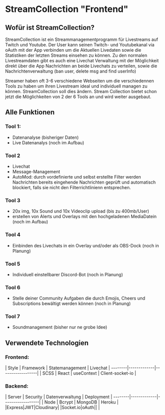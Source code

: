 # StreamCollection "Frontend"


## Wofür ist StreamCollection?

StreamCollection ist ein Streammanagementprogramm für Livestreams auf Twitch und Youtube.
Der User kann seinen Twitch- und Youtubekanal via oAuth mit der App verbinden um die Aktuellen Livedaten sowie die Statistiken der letzten Streams einsehen zu können.
Zu den normalen Livestreamdaten gibt es auch eine Livechat Verwaltung mit der Möglichkeit direkt über die App Nachrichten an beide Livechats zu verteilen, sowie die Nachrichtenverwaltung (ban user, delete msg and find userInfo)

Streamer haben oft 3-6 verschiedene Webseiten um die verschiedennen Tools zu haben um ihren Livestream ideal und individuell managen zu können. StreamCollection soll dies ändern. Stream Collection bietet schon jetzt die Möglichkeiten von 2 der 6 Tools an und wird weiter ausgebaut.


## Alle Funktionen

### Tool 1:
- Datenanalyse (bisheriger Daten)
- Live Datenanalys (noch im Aufbau)

### Tool 2
- Livechat
- Message-Management
- AutoMod: durch vordefinierte und selbst erstellte Filter werden Nachrichten bereits eingehende Nachrichten geprüft und automatisch blockiert, falls sie nicht den Filterrichtlinienn entsprechen.

### Tool 3
- 20x img, 10x Sound und 10x Videoclip upload (bis zu 400mb/User)
- erstellen von Alerts und Overlays mit den hochgeladenen MediaDatein (noch im Aufbau)

### Tool 4
- Einbinden des Livechats in ein Overlay und/oder als OBS-Dock (noch in Planung)

### Tool 5
- Individuell einstellbarer Discord-Bot (noch in Planung)

### Tool 6
- Stelle deiner Community Aufgaben die durch Emojis, Cheers und Subscriptions bewältigt werden können (noch in Planung)

### Tool 7
- Soundmanagement (bisher nur ne grobe Idee)


## Verwendete Technologien

### Frontend:
| Style | Framework | Statemanagement | Livechat |
--------|-------------|------------------|
| SCSS | React | useContext | Client-socket-io |

### Backend:
| Server | Security | Datenverwaltung | Deployment |
--------|-------------|------------------|
| Node | Bcrypt | MongoDB | Heroku |
|Express|JWT|Cloudinary|
|Socket.io|oAuth|| |
